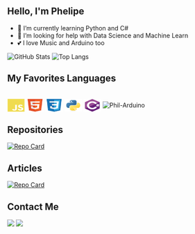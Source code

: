 ## Hello, I'm Phelipe

- 🌱 I’m currently learning Python and C#
- 🤞 I’m looking for help with Data Science and Machine Learn
- 💕 I love Music and Arduino too


![GitHub Stats](https://github-readme-stats.vercel.app/api?username=philtisoni&theme=transparent&bg_color=000&border_color=30A3DC&show_icons=true&icon_color=30A3DC&title_color=E94D5F&text_color=FFF)
![Top Langs](https://github-readme-stats-git-masterrstaa-rickstaa.vercel.app/api/top-langs/?username=philtisoni&bg_color=000&border_color=30A3DC&title_color=E94D5F&text_color=FFF)


## My Favorites Languages

<div style="display: inline_block"><br>
  <img align="center" alt="Phil-Js" height="30" width="40" src="https://raw.githubusercontent.com/devicons/devicon/master/icons/javascript/javascript-plain.svg">
  <img align="center" alt="Phil-HTML" height="30" width="40" src="https://raw.githubusercontent.com/devicons/devicon/master/icons/html5/html5-original.svg">
  <img align="center" alt="Phil-CSS" height="30" width="40" src="https://raw.githubusercontent.com/devicons/devicon/master/icons/css3/css3-original.svg">
  <img align="center" alt="Phil-Python" height="30" width="40" src="https://raw.githubusercontent.com/devicons/devicon/master/icons/python/python-original.svg">
  <img align="center" alt="Phil-Csharp" height="30" width="40" src="https://raw.githubusercontent.com/devicons/devicon/master/icons/csharp/csharp-original.svg">
  <img align="center" alt="Phil-Arduino" height="30" width="40" src="https://cdn.jsdelivr.net/gh/devicons/devicon/icons/arduino/arduino-original.svg"">
</div>
  
## Repositories

[![Repo Card](https://github-readme-stats.vercel.app/api/pin/?username=philtisoni&repo=Alura.Adopet&bg_color=000&border_color=30A3DC&show_icons=true&icon_color=30A3DC&title_color=E94D5F&text_color=FFF)](https://github.com/PhilTisoni/Alura.Adopet)  

## Articles

[![Repo Card](https://github-readme-stats.vercel.app/api/pin/?username=philtisoni&repo=Alura.Adopet&bg_color=000&border_color=30A3DC&show_icons=true&icon_color=30A3DC&title_color=E94D5F&text_color=FFF)](https://github.com/PhilTisoni/Alura.Adopet)  

## Contact Me
 
<div> 
  <a href = mailto:phelipe.tisoni@gmail.com><img src="https://img.shields.io/badge/-Gmail-%23333?style=for-the-badge&logo=gmail&logoColor=white" target="_blank"></a>
  <a href="https://www.linkedin.com/in/phelipetisoni/" target="_blank"><img src="https://img.shields.io/badge/-LinkedIn-%230077B5?style=for-the-badge&logo=linkedin&logoColor=white" target="_blank"></a> 
  
</div>
